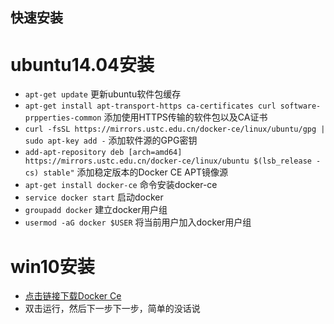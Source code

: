## 快速安装
# ubuntu14.04安装
* `apt-get update` 更新ubuntu软件包缓存
* `apt-get install apt-transport-https ca-certificates curl software-prpperties-common` 添加使用HTTPS传输的软件包以及CA证书
* `curl -fsSL https://mirrors.ustc.edu.cn/docker-ce/linux/ubuntu/gpg | sudo apt-key add -` 添加软件源的GPG密钥
* `add-apt-repository deb [arch=amd64] https://mirrors.ustc.edu.cn/docker-ce/linux/ubuntu $(lsb_release -cs) stable"` 添加稳定版本的Docker CE APT镜像源
* `apt-get install docker-ce` 命令安装docker-ce
* `service docker start` 启动docker
* `groupadd docker` 建立docker用户组
* `usermod -aG docker $USER` 将当前用户加入docker用户组

# win10安装
* [点击链接下载Docker Ce](https://download.docker.com/win/stable/Docker%20for%20Windows%20Installer.exe)
* 双击运行，然后下一步下一步，简单的没话说